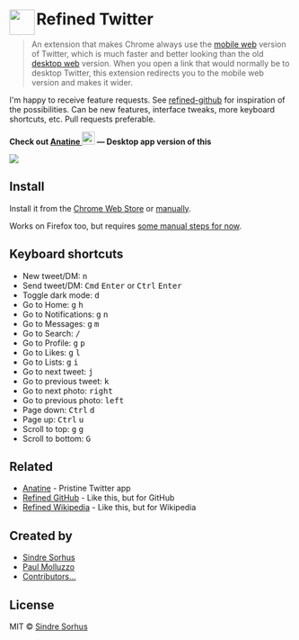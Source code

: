 # <img src="extension/icon.png" width="45" align="left"> Refined Twitter

> An extension that makes Chrome always use the [mobile web](https://mobile.twitter.com) version of Twitter, which is much faster and better looking than the old [desktop web](https://twitter.com) version. When you open a link that would normally be to desktop Twitter, this extension redirects you to the mobile web version and makes it wider.

I'm happy to receive feature requests. See [refined-github](https://github.com/sindresorhus/refined-github#highlights) for inspiration of the possibilities. Can be new features, interface tweaks, more keyboard shortcuts, etc. Pull requests preferable.

**Check out [Anatine <img src="https://cloud.githubusercontent.com/assets/170270/15286711/c83ed3e4-1b88-11e6-849d-a9522d8736c3.png" width="23">](https://github.com/sindresorhus/anatine) — Desktop app version of this**

![](screenshot.png)


## Install

Install it from the [Chrome Web Store](https://chrome.google.com/webstore/detail/refined-twitter/nlfgmdembofgodcemomfeimamihoknip) or [manually](http://superuser.com/a/247654/6877).

Works on Firefox too, but requires [some manual steps for now](https://github.com/sindresorhus/refined-twitter/pull/3#issuecomment-217343256).


## Keyboard shortcuts

- New tweet/DM: <kbd>n</kbd>
- Send tweet/DM: <kbd>Cmd</kbd> <kbd>Enter</kbd> or <kbd>Ctrl</kbd> <kbd>Enter</kbd>
- Toggle dark mode: <kbd>d</kbd>
- Go to Home: <kbd>g</kbd> <kbd>h</kbd>
- Go to Notifications: <kbd>g</kbd> <kbd>n</kbd>
- Go to Messages: <kbd>g</kbd> <kbd>m</kbd>
- Go to Search: <kbd>/</kbd>
- Go to Profile: <kbd>g</kbd> <kbd>p</kbd>
- Go to Likes: <kbd>g</kbd> <kbd>l</kbd>
- Go to Lists: <kbd>g</kbd> <kbd>i</kbd>
- Go to next tweet: <kbd>j</kbd>
- Go to previous tweet: <kbd>k</kbd>
- Go to next photo: <kbd>right</kbd>
- Go to previous photo: <kbd>left</kbd>
- Page down: <kbd>Ctrl</kbd> <kbd>d</kbd>
- Page up: <kbd>Ctrl</kbd> <kbd>u</kbd>
- Scroll to top: <kbd>g</kbd> <kbd>g</kbd>
- Scroll to bottom: <kbd>G</kbd>


## Related

- [Anatine](https://github.com/sindresorhus/anatine) - Pristine Twitter app
- [Refined GitHub](https://github.com/sindresorhus/refined-github) - Like this, but for GitHub
- [Refined Wikipedia](https://github.com/ismamz/refined-wikipedia) - Like this, but for Wikipedia


## Created by

- [Sindre Sorhus](https://gitter.im/sindresorhus)
- [Paul Molluzzo](https://github.com/paulmolluzzo)
- [Contributors…](https://github.com/sindresorhus/refined-twitter/graphs/contributors)


## License

MIT © [Sindre Sorhus](https://sindresorhus.com)
